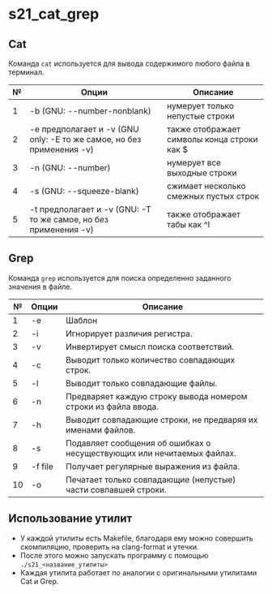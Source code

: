 # s21_cat_grep

## Cat

Команда `cat` используется для вывода содержимого любого файла в терминал. 

| № | Опции | Описание |
| --- | --- | --- |
| 1 | -b (GNU: --number-nonblank) | нумерует только непустые строки
| 2 | -e предполагает и -v (GNU only: -E то же самое, но без применения -v) | также отображает символы конца строки как $ |
| 3 | -n (GNU: --number) | нумерует все выходные строки | 
| 4 | -s (GNU: --squeeze-blank) | сжимает несколько смежных пустых строк |
| 5 | -t предполагает и -v (GNU: -T то же самое, но без применения -v) | также отображает табы как ^I |

## Grep

Команда `grep` используется для поиска определенно заданного значения в файле.

| № | Опции | Описаниe |
| --- | --- | --- |
| 1 | -e | Шаблон | 
| 2 | -i | Игнорирует различия регистра. |
| 3 | -v | Инвертирует смысл поиска соответствий. |
| 4 | -c | Выводит только количество совпадающих строк. | 
| 5 | -l | Выводит только совпадающие файлы. | 
| 6 | -n | Предваряет каждую строку вывода номером строки из файла ввода. |
| 7 | -h | Выводит совпадающие строки, не предваряя их именами файлов. |
| 8 | -s | Подавляет сообщения об ошибках о несуществующих или нечитаемых файлах. |
| 9 | -f file | Получает регулярные выражения из файла. | 
| 10 | -o | Печатает только совпадающие (непустые) части совпавшей строки. | 

## Использование утилит

- У каждой утилиты есть Makefile, благодаря ему можно совершить скомпиляцию, проверить на clang-format и утечки.
- После этого можно запускать программу с помощью `./s21_<название_утилиты>`
- Каждая утилита работает по аналогии с оригинальными утилитами Cat и Grep. 
